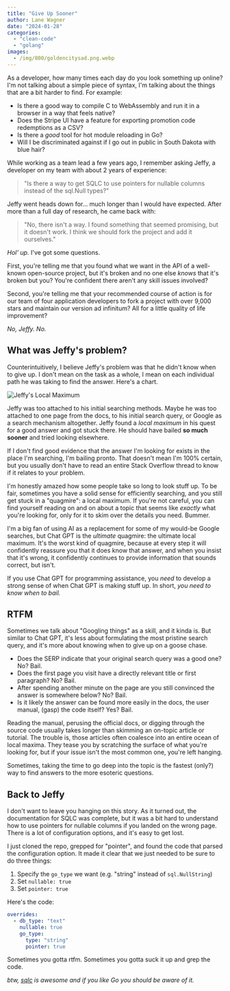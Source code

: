 ```yaml
---
title: "Give Up Sooner"
author: Lane Wagner
date: "2024-01-28"
categories: 
  - "clean-code"
  - "golang"
images:
  - /img/800/goldencitysad.png.webp
---
```


As a developer, how many times each day do you look something up online? I'm not talking about a simple piece of syntax, I'm talking about the things that are a bit harder to find. For example:

* Is there a good way to compile C to WebAssembly and run it in a browser in a way that feels native?
* Does the Stripe UI have a feature for exporting promotion code redemptions as a CSV?
* Is there a *good* tool for hot module reloading in Go?
* Will I be discriminated against if I go out in public in South Dakota with blue hair?

While working as a team lead a few years ago, I remember asking Jeffy, a developer on my team with about 2 years of experience:

> "Is there a way to get SQLC to use pointers for nullable columns instead of the sql.Null types?"

Jeffy went heads down for... much longer than I would have expected. After more than a full day of research, he came back with:

> "No, there isn't a way. I found something that seemed promising, but it doesn't work. I think we should fork the project and add it ourselves."

*Hol' up.* I've got some questions.

First, you're telling me that you found what we want in the API of a well-known open-source project, but it's broken and no one else *knows* that it's broken but you? You're confident there aren't any skill issues involved?

Second, you're telling me that your recommended course of action is for our team of four application developers to fork a project with over 9,000 stars and maintain our version ad infinitum? All for a little quality of life improvement?

*No, Jeffy. No.*

## What was Jeffy's problem?

Counterintuitively, I believe Jeffy's problem was that he didn't know when to give up. I don't mean on the task as a whole, I mean on each individual path he was taking to find the answer. Here's a chart.

![Jeffy's Local Maximum](/img/800/jeffylocalmax.png.webp)

Jeffy was too attached to his initial searching methods. Maybe he was too attached to one page from the docs, to his initial search query, or Google as a search mechanism altogether. Jeffy found a *local maximum* in his quest for a good answer and got stuck there. He should have bailed **so much sooner** and tried looking elsewhere.

If I don't find good evidence that the answer I'm looking for exists in the place I'm searching, I'm bailing pronto. That doesn't mean I'm 100% certain, but you usually don't have to read an entire Stack Overflow thread to know if it relates to your problem.

I'm honestly amazed how some people take so long to look stuff up. To be fair, sometimes you have a solid sense for efficiently searching, and you still get stuck in a "quagmire": a local maximum. If you're not careful, you can find yourself reading on and on about a topic that seems like *exactly* what you're looking for, only for it to skim over the details you need. Bummer.

I'm a big fan of using AI as a replacement for some of my would-be Google searches, but Chat GPT is the *ultimate* quagmire: the ultimate local maximum. It's the worst kind of quagmire, because at every step it will confidently reassure you that it does know that answer, and when you insist that it's wrong, it confidently continues to provide information that sounds correct, but isn't.

If you use Chat GPT for programming assistance, you *need* to develop a strong sense of when Chat GPT is making stuff up. In short, *you need to know when to bail.*

## RTFM

Sometimes we talk about "Googling things" as a skill, and it kinda is. But similar to Chat GPT, it's less about formulating the most pristine search query, and it's more about knowing when to give up on a goose chase.

* Does the SERP indicate that your original search query was a good one? No? Bail.
* Does the first page you visit have a directly relevant title or first paragraph? No? Bail.
* After spending another minute on the page are you still convinced the answer is somewhere below? No? Bail.
* Is it likely the answer can be found more easily in the docs, the user manual, (gasp) the code itself? Yes? Bail.

Reading the manual, perusing the official docs, or digging through the source code usually takes longer than skimming an on-topic article or tutorial. The trouble is, those articles often coalesce into an entire ocean of local maxima. They tease you by scratching the surface of what you're looking for, but if your issue isn't the most common one, you're left hanging.

Sometimes, taking the time to go deep into the topic is the fastest (only?) way to find answers to the more esoteric questions.

## Back to Jeffy

I don't want to leave you hanging on this story. As it turned out, the documentation for SQLC was complete, but it was a bit hard to understand how to use pointers for nullable columns if you landed on the wrong page. There is a lot of configuration options, and it's easy to get lost.

I just cloned the repo, grepped for "pointer", and found the code that parsed the configuration option. It made it clear that we just needed to be sure to do three things:

1. Specify the `go_type` we want (e.g. "string" instead of `sql.NullString`)
2. Set `nullable: true`
3. Set `pointer: true`

Here's the code:

```yaml
overrides:
  - db_type: "text"
    nullable: true
    go_type:
      type: "string"
      pointer: true
```

Sometimes you gotta rtfm. Sometimes you gotta suck it up and grep the code.

*btw, [sqlc](https://sqlc.dev/) is awesome and if you like Go you should be aware of it.*
